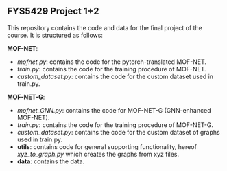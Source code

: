 ## FYS5429 Project 1+2

This repository contains the code and data for the final project of the course. It is structured as follows:

**MOF-NET**:
 - _mofnet.py_: contains the code for the pytorch-translated MOF-NET.
 - _train.py_: contains the code for the training procedure of MOF-NET. 
 - _custom_dataset.py_: contains the code for the custom dataset used in train.py.
 
**MOF-NET-G**:
 - _mofnet_GNN.py_: contains the code for MOF-NET-G (GNN-enhanced MOF-NET). 
 - _train.py_: contains the code for the training procedure of MOF-NET-G.
 - _custom_dataset.py_: contains the code for the custom dataset of graphs used in train.py. 
 - **utils**: contains code for general supporting functionality, hereof _xyz_to_graph.py_ which creates the graphs from xyz files.
 - **data**: contains the data.
